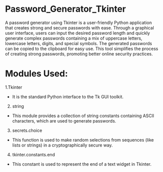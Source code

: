 # Password_Generator_Tkinter
A password generator using Tkinter is a user-friendly Python application that creates strong and secure passwords with ease.
Through a graphical user interface, users can input the desired password length and quickly generate complex passwords containing a mix of uppercase letters, lowercase letters, digits, and special symbols. 
The generated passwords can be copied to the clipboard for easy use. This tool simplifies the process of creating strong passwords, promoting better online security practices.

# Modules Used:
1.Tkinter
- It is the standard Python interface to the Tk GUI toolkit.  
2. string  
- This module provides a collection of string constants containing ASCII characters, which are used to generate passwords.
3. secrets.choice
- This function is used to make random selections from sequences (like lists or strings) in a cryptographically secure way.
4. tkinter.constants.end  
  - This constant is used to represent the end of a text widget in Tkinter.





